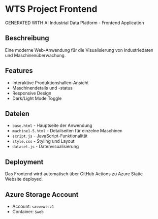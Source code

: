 # WTS Project Frontend
 GENERATED WITH AI
Industrial Data Platform - Frontend Application

## Beschreibung
Eine moderne Web-Anwendung für die Visualisierung von Industriedaten und Maschinenüberwachung.

## Features
- Interaktive Produktionshallen-Ansicht
- Maschinendetails und -status
- Responsive Design
- Dark/Light Mode Toggle

## Dateien
- `base.html` - Hauptseite der Anwendung
- `machine1-5.html` - Detailseiten für einzelne Maschinen
- `script.js` - JavaScript-Funktionalität
- `style.css` - Styling und Layout
- `dataset.js` - Datenvisualisierung

## Deployment
Das Frontend wird automatisch über GitHub Actions zu Azure Static Website deployed.

## Azure Storage Account
- Account: `saswewtsz1`
- Container: `$web`
